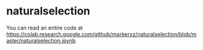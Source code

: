 # naturalselection
You can read an entire code at https://colab.research.google.com/github/markerxz/naturalselection/blob/master/naturalselection.ipynb
